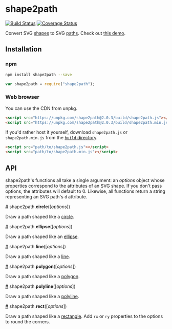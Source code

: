 # shape2path
[![Build Status](https://travis-ci.org/HarryStevens/shape2path.svg?branch=master)](https://travis-ci.org/HarryStevens/shape2path) [![Coverage Status](https://coveralls.io/repos/github/HarryStevens/shape2path/badge.svg)](https://coveralls.io/github/HarryStevens/shape2path)

Convert SVG [shapes](https://developer.mozilla.org/en-US/docs/Web/SVG/Element#Basic_shapes) to SVG [paths](https://developer.mozilla.org/en-US/docs/Web/SVG/Element/path). Check out [this demo](https://bl.ocks.org/HarryStevens/944fc151f210ddf6bd6ebaeda12c3d05).

## Installation
### npm
```bash
npm install shape2path --save
```
```js
var shape2path = require("shape2path");
```

### Web browser
You can use the CDN from unpkg.
```html
<script src="https://unpkg.com/shape2path@2.0.3/build/shape2path.js"></script>
<script src="https://unpkg.com/shape2path@2.0.3/build/shape2path.min.js"></script>
```
If you'd rather host it yourself, download `shape2path.js` or `shape2path.min.js` from the [`build` directory](https://github.com/HarryStevens/shape2path/tree/master/build).
```html
<script src="path/to/shape2path.js"></script>
<script src="path/to/shape2path.min.js"></script>
```

## API
shape2path's functions all take a single argument: an <em>options</em> object whose properties correspond to the attributes of an SVG shape. If you don't pass options, the attributes will default to 0. Likewise, all functions return a string representing an SVG path's `d` attribute.

<a name="circle" href="#circle">#</a> shape2path.<b>circle</b>([<em>options</em>])

Draw a path shaped like a [circle](https://developer.mozilla.org/en-US/docs/Web/SVG/Element/circle).

<a name="ellipse" href="#ellipse">#</a> shape2path.<b>ellipse</b>([<em>options</em>])

Draw a path shaped like an [ellipse](https://developer.mozilla.org/en-US/docs/Web/SVG/Element/ellipse).

<a name="line" href="#line">#</a> shape2path.<b>line</b>([<em>options</em>])

Draw a path shaped like a [line](https://developer.mozilla.org/en-US/docs/Web/SVG/Element/line).

<a name="polygon" href="#polygon">#</a> shape2path.<b>polygon</b>([<em>options</em>])

Draw a path shaped like a [polygon](https://developer.mozilla.org/en-US/docs/Web/SVG/Element/polygon).

<a name="polyline" href="#polyline">#</a> shape2path.<b>polyline</b>([<em>options</em>])

Draw a path shaped like a [polyline](https://developer.mozilla.org/en-US/docs/Web/SVG/Element/polyline).

<a name="rect" href="#rect">#</a> shape2path.<b>rect</b>([<em>options</em>])

Draw a path shaped like a [rectangle](https://developer.mozilla.org/en-US/docs/Web/SVG/Element/rect). Add `rx` or `ry` properties to the options to round the corners.